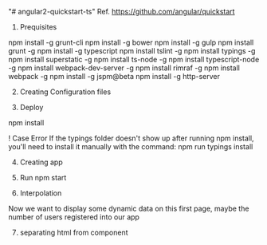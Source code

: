 "# angular2-quickstart-ts" 
Ref. https://github.com/angular/quickstart

1) Prequisites

npm install -g grunt-cli
npm install -g bower
npm install -g gulp
npm install grunt -g
npm  install -g typescript
npm install tslint  -g
npm install typings -g
npm install superstatic -g
npm install ts-node -g
npm install typescript-node -g
npm install webpack-dev-server -g 
npm install rimraf -g
npm install webpack -g
npm install -g jspm@beta
 npm install -g http-server 


2) Creating Configuration files

3) Deploy

npm install

! Case Error
If the typings folder doesn't show up after running npm install, you'll need to install it manually with the command:
npm run typings install

4) Creating app

5)  Run
npm start

6) Interpolation

Now we want to display some dynamic data on this first page, maybe the number of users registered into our app

7) separating html from component
